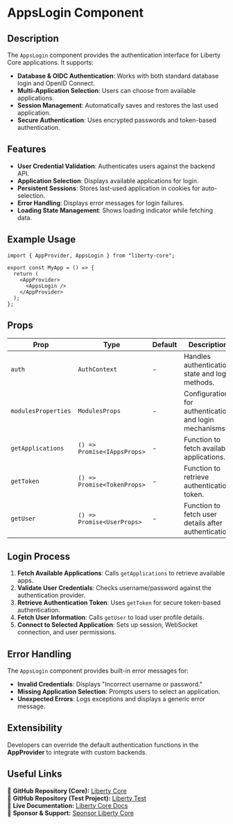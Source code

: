 # AppsLogin Component

## Description
The `AppsLogin` component provides the authentication interface for Liberty Core applications. It supports:
- **Database & OIDC Authentication**: Works with both standard database login and OpenID Connect.
- **Multi-Application Selection**: Users can choose from available applications.
- **Session Management**: Automatically saves and restores the last used application.
- **Secure Authentication**: Uses encrypted passwords and token-based authentication.

## Features
- **User Credential Validation**: Authenticates users against the backend API.
- **Application Selection**: Displays available applications for login.
- **Persistent Sessions**: Stores last-used application in cookies for auto-selection.
- **Error Handling**: Displays error messages for login failures.
- **Loading State Management**: Shows loading indicator while fetching data.

## Example Usage
```tsx
import { AppProvider, AppsLogin } from "liberty-core";

export const MyApp = () => {
  return (
    <AppProvider>
      <AppsLogin />
    </AppProvider>
  );
};
```

## Props
| Prop      | Type   | Default | Description |
|-----------|--------|---------|-------------|
| `auth`  | `AuthContext` | - | Handles authentication state and login methods. |
| `modulesProperties` | `ModulesProps` | - | Configuration for authentication and login mechanisms. |
| `getApplications` | `() => Promise<IAppsProps>` | - | Function to fetch available applications. |
| `getToken` | `() => Promise<TokenProps>` | - | Function to retrieve authentication token. |
| `getUser` | `() => Promise<UserProps>` | - | Function to fetch user details after authentication. |

## Login Process
1. **Fetch Available Applications**: Calls `getApplications` to retrieve available apps.
2. **Validate User Credentials**: Checks username/password against the authentication provider.
3. **Retrieve Authentication Token**: Uses `getToken` for secure token-based authentication.
4. **Fetch User Information**: Calls `getUser` to load user profile details.
5. **Connect to Selected Application**: Sets up session, WebSocket connection, and user permissions.

## Error Handling
The `AppsLogin` component provides built-in error messages for:
- **Invalid Credentials**: Displays "Incorrect username or password."
- **Missing Application Selection**: Prompts users to select an application.
- **Unexpected Errors**: Logs exceptions and displays a generic error message.

## Extensibility
Developers can override the default authentication functions in the **AppProvider** to integrate with custom backends.

## Useful Links
🔗 **GitHub Repository (Core):** [Liberty Core](https://github.com/fblettner/liberty-core/)  
🔗 **GitHub Repository (Test Project):** [Liberty Test](https://github.com/fblettner/liberty-test/)  
📖 **Live Documentation:** [Liberty Core Docs](https://docs.nomana-it.fr/liberty-core/)  
💖 **Sponsor & Support:** [Sponsor Liberty Core](https://github.com/sponsors/fblettner) 